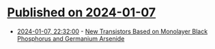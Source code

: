 # [Published on 2024-01-07](index.md)

* [2024-01-07, 22:32:00](https://soylentnews.org/article.pl?sid=24/01/07/0142221&from=rss) - [New Transistors Based on Monolayer Black Phosphorus and Germanium Arsenide](https://soylentnews.org/article.pl?sid=24/01/07/0142221&from=rss)
